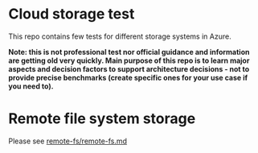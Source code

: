 # Cloud storage test
This repo contains few tests for different storage systems in Azure.

**Note: this is not professional test nor official guidance and information are getting old very quickly. Main purpose of this repo is to learn major aspects and decision factors to support architecture decisions - not to provide precise benchmarks (create specific ones for your use case if you need to).**

# Remote file system storage
Please see [remote-fs/remote-fs.md](remote-fs/remote-fs.md)

